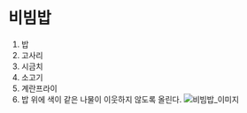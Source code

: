 # 비빔밥
1. 밥
2. 고사리
3. 시금치
4. 소고기
5. 계란프라이
6. 밥 위에 색이 같은 나물이 이웃하지 않도록 올린다.
   ![비빔밥_이미지](https://i.namu.wiki/i/dgjXU86ae29hDSCza-L0GZlFt3T9lRx1Ug9cKtqWSzMzs7Cd0CN2SzyLFEJcHVFviKcxAlIwxcllT9s2sck0RA.jpg)